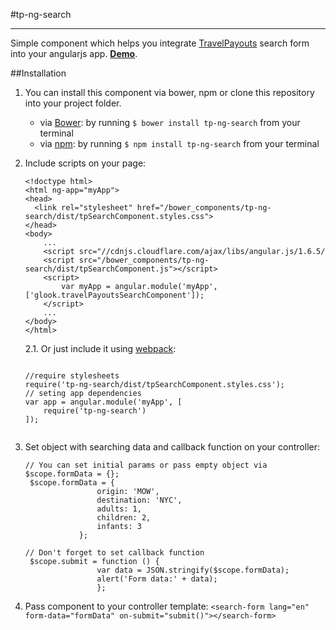 #tp-ng-search
___
Simple component which helps you integrate [TravelPayouts](https://www.travelpayouts.com/) search form into your angularjs app. **[Demo](https://rawgit.com/travelpayouts/search-form-angular/master/demo.html)**.

##Installation
1. You can install this component via bower, npm or clone this repository into your project folder.
	*  via [Bower](http://bower.io/): by running `$ bower install tp-ng-search` from your terminal
	*  via [npm](https://www.npmjs.org/): by running `$ npm install tp-ng-search` from your terminal

2. Include scripts on your page:

	```
	<!doctype html>
	<html ng-app="myApp">
	<head>
	  <link rel="stylesheet" href="/bower_components/tp-ng-search/dist/tpSearchComponent.styles.css">
	</head>
	<body>   
		...
	    <script src="//cdnjs.cloudflare.com/ajax/libs/angular.js/1.6.5/
	    <script src="/bower_components/tp-ng-search/dist/tpSearchComponent.js"></script>
	    <script>
	        var myApp = angular.module('myApp', ['glook.travelPayoutsSearchComponent']);
	    </script>
	    ...
	</body>
	</html>
	```
	
	2.1. Or just include it using [webpack](https://webpack.js.org/):
	
	```
		
	//require stylesheets
	require('tp-ng-search/dist/tpSearchComponent.styles.css');
	// seting app dependencies
	var app = angular.module('myApp', [
		require('tp-ng-search')
	]);
		
	```
	  	
3. Set object with searching data and callback function on your controller:

  	```
  	// You can set initial params or pass empty object via $scope.formData = {};
  	 $scope.formData = {
                    origin: 'MOW',
                    destination: 'NYC',
                    adults: 1,
                    children: 2,
                    infants: 3
                };
                
    // Don't forget to set callback function
     $scope.submit = function () {
                    var data = JSON.stringify($scope.formData);
                    alert('Form data:' + data);
        			};	
  	```
4. Pass component to your controller template:
		```<search-form lang="en" form-data="formData" on-submit="submit()"></search-form>```

